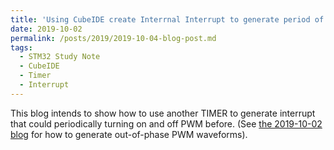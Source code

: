 ```yaml
---
title: 'Using CubeIDE create Interrnal Interrupt to generate period of PWM'
date: 2019-10-02
permalink: /posts/2019/2019-10-04-blog-post.md
tags:
  - STM32 Study Note
  - CubeIDE
  - Timer
  - Interrupt
---
```


This blog intends to show how to use another TIMER to generate interrupt that could periodically turning on and off PWM before. (See [the 2019-10-02 blog](http://libowu.com/posts/2019/2019-10-04-blog-post.md) for how to generate out-of-phase PWM waveforms).
